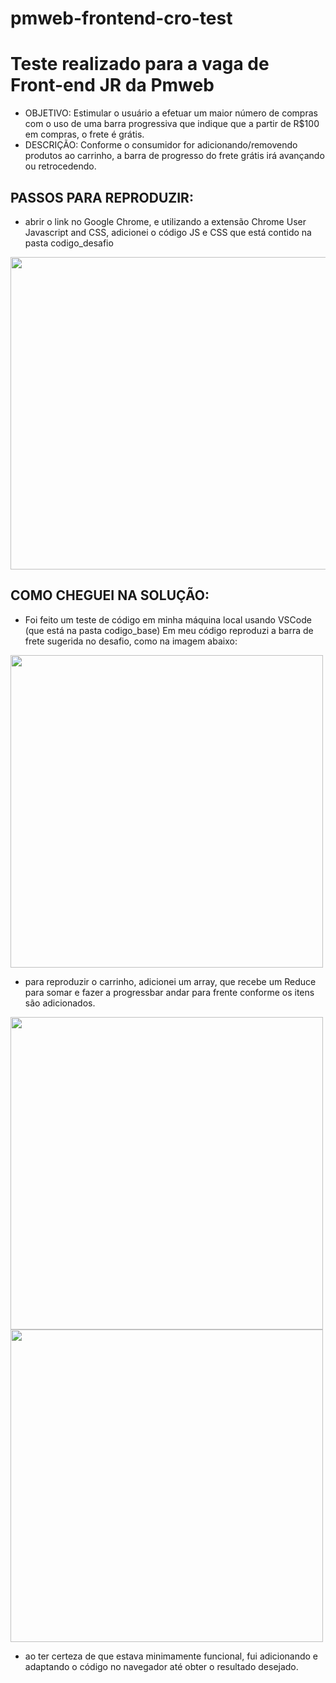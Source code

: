 # pmweb-frontend-cro-test
# Teste realizado para a vaga de Front-end JR da Pmweb

- OBJETIVO: Estimular o usuário a efetuar um maior número de compras com o uso de uma barra progressiva que indique que a partir de R$100 em compras, o frete é grátis.
- DESCRIÇÃO: Conforme o consumidor for adicionando/removendo produtos ao carrinho, a barra de progresso do frete grátis irá avançando ou retrocedendo.

## PASSOS PARA REPRODUZIR:

 - abrir o link no Google Chrome, e utilizando a extensão Chrome User Javascript and CSS, adicionei o código JS e CSS que está contido na pasta codigo_desafio
 <img src="https://github.com/LaisGalvao/pmweb-frontend-cro-test/blob/main/images/browser_code.png" width="750" height="500" />

## COMO CHEGUEI NA SOLUÇÃO:

 - Foi feito um teste de código em minha máquina local usando VSCode (que está na pasta codigo_base)
 Em meu código reproduzi a barra de frete sugerida no desafio, como na imagem abaixo: 
 <img src="https://github.com/LaisGalvao/pmweb-frontend-cro-test/blob/main/images/barravazia.png" width="500" height="500" />

 - para reproduzir o carrinho, adicionei um array, que recebe um Reduce para somar e fazer a progressbar andar para frente conforme os itens são adicionados. 
 <img src="https://github.com/LaisGalvao/pmweb-frontend-cro-test/blob/main/images/barrametade.png" width="500" height="500" />
 <img src="https://github.com/LaisGalvao/pmweb-frontend-cro-test/blob/main/images/barracheia.png" width="500" height="500" />

 - ao ter certeza de que estava minimamente funcional, fui adicionando e adaptando o código no navegador até obter o resultado desejado.
